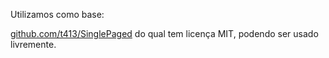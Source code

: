 Utilizamos como base:

[github.com/t413/SinglePaged](https://github.com/t413/SinglePaged) do qual tem licença MIT, podendo ser usado livremente.
